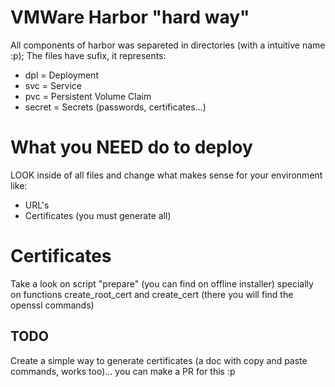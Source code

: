 VMWare Harbor "hard way"
========================

All components of harbor was separeted in directories (with a intuitive name :p);
The files have sufix, it represents:
 - dpl = Deployment
 - svc = Service
 - pvc = Persistent Volume Claim
 - secret = Secrets (passwords, certificates...)

What you NEED do to deploy
==========================
LOOK inside of all files and change what makes sense for your environment like:
 - URL's
 - Certificates (you must generate all)

Certificates
============
Take a look on script "prepare" (you can find on offline installer) specially on functions create_root_cert and create_cert (there you will find the openssl commands)

TODO
----
Create a simple way to generate certificates (a doc with copy and paste commands, works too)... you can make a PR for this :p 
